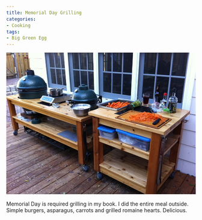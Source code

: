 ```yaml
---
title: Memorial Day Grilling
categories:
- Cooking
tags:
- Big Green Egg
---
```


![](/assets/posts/2011/memorial-day-grilling.jpg)
  



Memorial Day is required grilling in my book. I did the entire meal outside. Simple burgers, asparagus, carrots and grilled romaine hearts. Delicious.
